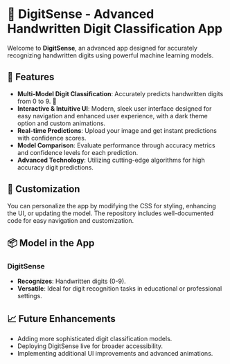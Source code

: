 # 🧮 DigitSense - Advanced Handwritten Digit Classification App

Welcome to **DigitSense**, an advanced app designed for accurately recognizing handwritten digits using powerful machine learning models.

## 🌟 Features

- **Multi-Model Digit Classification**: Accurately predicts handwritten digits from 0 to 9. 🧮
- **Interactive & Intuitive UI**: Modern, sleek user interface designed for easy navigation and enhanced user experience, with a dark theme option and custom animations.
- **Real-time Predictions**: Upload your image and get instant predictions with confidence scores.
- **Model Comparison**: Evaluate performance through accuracy metrics and confidence levels for each prediction.
- **Advanced Technology**: Utilizing cutting-edge algorithms for high accuracy digit predictions.


## 🎨 Customization

You can personalize the app by modifying the CSS for styling, enhancing the UI, or updating the model. The repository includes well-documented code for easy navigation and customization.

## 📦 Model in the App

### **DigitSense**
- **Recognizes**: Handwritten digits (0-9).
- **Versatile**: Ideal for digit recognition tasks in educational or professional settings.

## 📈 Future Enhancements

- Adding more sophisticated digit classification models.
- Deploying DigitSense live for broader accessibility.
- Implementing additional UI improvements and advanced animations.
